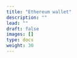 ```yaml
---
title: "Ethereum wallet"
description: ""
lead: ""
draft: false
images: []
type: docs
weight: 30
---
```

